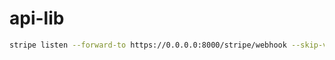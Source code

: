 # api-lib


```bash
stripe listen --forward-to https://0.0.0.0:8000/stripe/webhook --skip-verify
```
